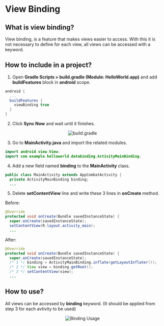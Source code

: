 # View Binding
## What is view binding?
View binding, is a feature that makes views easier to access. With this it is not necessary to define for each view, all views can be accessed with a keyword.

## How to include in a project?
1. Open **Gradle Scripts > build.gradle (Module: HelloWorld.app)** and add **buildFeatures** block in **android** scope.
``` gradle
android {
  ...
  buildFeatures {
    viewBinding true
  }
}
```

2. Click **Sync Now** and wait until it finishes.
<p align="center">
  <img src="https://user-images.githubusercontent.com/67027784/196947941-a3e6e471-112d-415a-903b-4ecb9f24a649.png" alt="build.gradle">
</p>

3. Go to **MainActivity.java** and import the related modules.
``` java
import android.view.View;
import com.example.helloworld.databinding.ActivityMainBinding;
``` 

4. Add a new field named **binding** to the **MainActivity** class.
``` java
public class MainActivity extends AppCombatActivity {
  private ActivityMainBinding binding;
  ...
```

5. Delete **setContentView** line and write these 3 lines in **onCreate** method.

<p>Before:</p>

``` java
@Override
protected void onCreate(Bundle savedInstanceState) {
  super.onCreate(savedInstanceState);
  setContentView(R.layout.activity_main);
  ...

``` 

<p>After:</p>

``` java
@Override
protected void onCreate(Bundle savedInstanceState) {
  super.onCreate(savedInstanceState);
  /* 1 */ binding = ActivityMainBinding.inflate(getLayoutInflater());
  /* 2 */ View view = binding.getRoot();
  /* 3 */ setContentView(view);
  ...
``` 

## How to use?
All views can be accessed by **binding** keyword. (It should be applied from step 3 for each avtivity to be used)

<p align="center">
  <img src="https://user-images.githubusercontent.com/67027784/196961878-f29fc7fd-2b30-4ab4-8881-a93d3f449aa5.png" alt="Binding Usage">
</p>